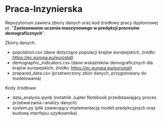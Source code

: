 # Praca-Inzynierska
Repozytorium zawiera zbiory danych oraz kod źródłowy pracy dyplomowej pt. "**Zastosowanie uczenia maszynowego w predykcji procesów demograficznych**". 

Zbiory danych: 
- population.csv (dane dotyczące populacji krajów europejskich, źródło: https://ec.europa.eu/eurostat)
- demographic_indicators.csv (dane wskaźników demograficznych dla krajów europejskich, źródło: https://ec.europa.eu/eurostat)
- prepared_data.csv (przetworzony zbiór danych, przygotowany do modelowania)

Kody źródłowe: 
- data_analysis.ipynb (notatnik Jupter Notebook przedstawiający proces przetwarzania i analizy danych)
- system.py (plik zawierający implementację modeli predykcyjnych oraz budowę interfejsu użytkownika) 
